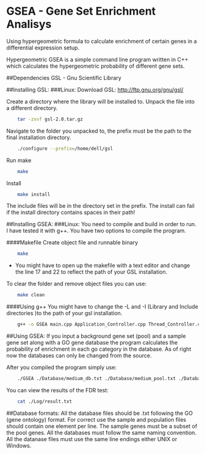 # GSEA - Gene Set Enrichment Analisys

Using hypergeometric formula to calculate enrichment of certain genes in a differential expression setup.

Hypergeometric GSEA is a simple command line program written in C++ which calculates the hypergeometric probability of different gene sets.

##Dependencies
GSL - Gnu Scientific Library


##Installing GSL:
###Linux:
Download GSL: http://ftp.gnu.org/gnu/gsl/

Create a directory where the library will be installed to.
Unpack the file into a different directory. 
````sh
    tar -zxvf gsl-2.0.tar.gz 
````    
Navigate to the folder you unpacked to, the prefix must be the path to the final installation directory.
````sh
    ./configure --prefix=/home/dell/gsl
````
Run make
````sh
    make
````
Install
````sh
    make install
````
The include files will be in the directory set in the prefix.
The install can fail if the install directory contains spaces in their path!

##Installing GSEA:
###Linux:
You need to compile and build in order to run. I have tested it with g++.
You have two options to compile the program.

####Makefile
Create object file and runnable binary
````sh
	make
````
* You might have to open up the makefile with a text editor and change the line 17 and 22 to reflect the path of your GSL installation.

To clear the folder and remove object files you can use:
````sh
	make clean
````
####Using g++
You might have to change the -L and -I (Library and Include directories )to the path of your gsl installation.
````sh
    g++ -o GSEA main.cpp Application_Controller.cpp Thread_Controller.cpp Random_Sample.cpp GSEA.cpp FDR.cpp -pthread -std=c++11 -L/home/dell/gsl/lib -I/home/dell/gsl/include -lgsl -lgslcblas -lm -Wl,--no-as-needed
````
##Using GSEA:
If you input a background gene set (pool) and a sample gene set along with a GO gene database the program calculates the probability of enrichment in each go category in the database.
As of right now the databases can only be changed from the source.

After you compiled the program simply use:
````sh
    ./GSEA ./Database/medium_db.txt ./Database/medium_pool.txt ./Database/medium_sample.txt
````
You can view the results of the FDR test:
````sh
    cat ./Log/result.txt  
````
##Database formats:
All the database files should be .txt following the GO (gene ontology) format.
For correct use the sample and population files should contain one element per line.
The sample genes must be a subset of the pool genes.
All the databases must follow the same naming convention.
All the datanase files must use the same line endings either UNIX or Windows.


